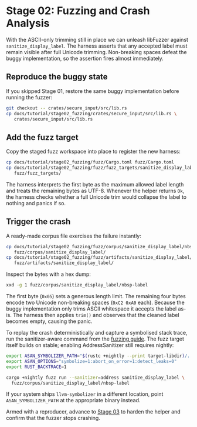 # Stage 02: Fuzzing and Crash Analysis

With the ASCII-only trimming still in place we can unleash libFuzzer against
`sanitize_display_label`. The harness asserts that any accepted label must
remain visible after full Unicode trimming. Non-breaking spaces defeat the buggy
implementation, so the assertion fires almost immediately.

## Reproduce the buggy state

If you skipped Stage 01, restore the same buggy implementation before running
the fuzzer:

```bash
git checkout -- crates/secure_input/src/lib.rs
cp docs/tutorial/stage02_fuzzing/crates/secure_input/src/lib.rs \
   crates/secure_input/src/lib.rs
```

## Add the fuzz target

Copy the staged fuzz workspace into place to register the new harness:

```bash
cp docs/tutorial/stage02_fuzzing/fuzz/Cargo.toml fuzz/Cargo.toml
cp docs/tutorial/stage02_fuzzing/fuzz/fuzz_targets/sanitize_display_label.rs \
   fuzz/fuzz_targets/
```

The harness interprets the first byte as the maximum allowed label length and
treats the remaining bytes as UTF-8. Whenever the helper returns `Ok`, the
harness checks whether a full Unicode trim would collapse the label to nothing
and panics if so.

## Trigger the crash

A ready-made corpus file exercises the failure instantly:

```bash
cp docs/tutorial/stage02_fuzzing/fuzz/corpus/sanitize_display_label/nbsp-label \
   fuzz/corpus/sanitize_display_label/
cp docs/tutorial/stage02_fuzzing/fuzz/artifacts/sanitize_display_label/panic-nbsp \
   fuzz/artifacts/sanitize_display_label/
```

Inspect the bytes with a hex dump:

```bash
xxd -g 1 fuzz/corpus/sanitize_display_label/nbsp-label
```

The first byte (`0x05`) sets a generous length limit. The remaining four bytes
encode two Unicode non-breaking spaces (`0xC2 0xA0` each). Because the buggy
implementation only trims ASCII whitespace it accepts the label as-is. The
harness then applies `trim()` and observes that the cleaned label becomes empty,
causing the panic.

To replay the crash deterministically and capture a symbolised stack trace, run
the sanitizer-aware command from the [fuzzing guide](../../fuzzing.md#symbolised-crash-reports-with-addresssanitizer).
The fuzz target itself builds on stable; enabling AddressSanitizer still
requires nightly:

```bash
export ASAN_SYMBOLIZER_PATH="$(rustc +nightly --print target-libdir)/../bin/llvm-symbolizer"
export ASAN_OPTIONS="symbolize=1:abort_on_error=1:detect_leaks=0"
export RUST_BACKTRACE=1

cargo +nightly fuzz run --sanitizer=address sanitize_display_label \
  fuzz/corpus/sanitize_display_label/nbsp-label
```

If your system ships `llvm-symbolizer` in a different location, point
`ASAN_SYMBOLIZER_PATH` at the appropriate binary instead.

Armed with a reproducer, advance to
[Stage 03](../stage03_fix/README.md) to harden the helper and confirm that the
fuzzer stops crashing.
